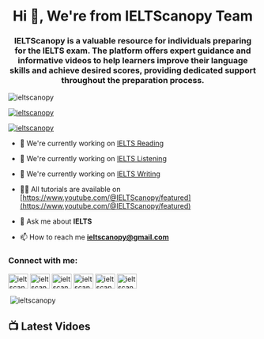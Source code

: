 <h1 align="center">Hi 👋, We're from IELTScanopy Team</h1>
<h3 align="center">IELTScanopy is a valuable resource for individuals preparing for the IELTS exam. The platform offers expert guidance and informative videos to help learners improve their language skills and achieve desired scores, providing dedicated support throughout the preparation process.</h3>

<p align="left"> <img src="https://komarev.com/ghpvc/?username=ieltscanopy&label=Profile%20views&color=0e75b6&style=flat" alt="ieltscanopy" /> </p>

<p align="left"> <a href="https://github.com/ryo-ma/github-profile-trophy"><img src="https://github-profile-trophy.vercel.app/?username=ieltscanopy" alt="ieltscanopy" /></a> </p>

<p align="left"> <a href="https://twitter.com/ieltscanopy" target="blank"><img src="https://img.shields.io/twitter/follow/ieltscanopy?logo=twitter&style=for-the-badge" alt="ieltscanopy" /></a> </p>

- 🔭 We're currently working on [IELTS Reading](https://www.youtube.com/@IELTScanopy/featured)

- 🔭 We're currently working on [IELTS Listening](https://www.youtube.com/@IELTScanopy/featured)

- 🔭 We're currently working on [IELTS Writing](https://www.youtube.com/@IELTScanopy/featured)

- 👨‍💻 All tutorials are available on [https://www.youtube.com/@IELTScanopy/featured](https://www.youtube.com/@IELTScanopy/featured)

- 💬 Ask me about **IELTS**

- 📫 How to reach me **ieltscanopy@gmail.com**

<h3 align="left">Connect with me:</h3>
<p align="left">
<a href="https://dev.to/ieltscanopy" target="blank"><img align="center" src="https://raw.githubusercontent.com/rahuldkjain/github-profile-readme-generator/master/src/images/icons/Social/devto.svg" alt="ieltscanopy" height="30" width="40" /></a>
<a href="https://twitter.com/ieltscanopy" target="blank"><img align="center" src="https://raw.githubusercontent.com/rahuldkjain/github-profile-readme-generator/master/src/images/icons/Social/twitter.svg" alt="ieltscanopy" height="30" width="40" /></a>
<a href="https://linkedin.com/in/ieltscanopy" target="blank"><img align="center" src="https://raw.githubusercontent.com/rahuldkjain/github-profile-readme-generator/master/src/images/icons/Social/linked-in-alt.svg" alt="ieltscanopy" height="30" width="40" /></a>
<a href="https://fb.com/ieltscanopy" target="blank"><img align="center" src="https://raw.githubusercontent.com/rahuldkjain/github-profile-readme-generator/master/src/images/icons/Social/facebook.svg" alt="ieltscanopy" height="30" width="40" /></a>
<a href="https://instagram.com/ieltscanopy" target="blank"><img align="center" src="https://raw.githubusercontent.com/rahuldkjain/github-profile-readme-generator/master/src/images/icons/Social/instagram.svg" alt="ieltscanopy" height="30" width="40" /></a>
<a href="https://www.youtube.com/c/ieltscanopy" target="blank"><img align="center" src="https://raw.githubusercontent.com/rahuldkjain/github-profile-readme-generator/master/src/images/icons/Social/youtube.svg" alt="ieltscanopy" height="30" width="40" /></a>
</p>

<p>&nbsp;<img align="center" src="https://github-readme-stats.vercel.app/api?username=ieltscanopy&show_icons=true&locale=en" alt="ieltscanopy" /></p>

## 📺 Latest Vidoes

<!-- BLOG-POST-LIST:START -->
<!-- BLOG-POST-LIST:END -->
